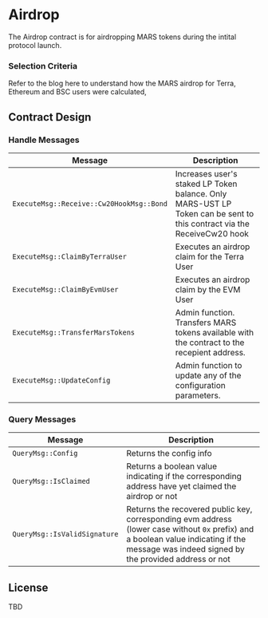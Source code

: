 # Airdrop

The Airdrop contract is for airdropping MARS tokens during the intital protocol launch. 


### Selection Criteria 
Refer to the blog here to understand how the MARS airdrop for Terra, Ethereum and BSC users were calculated, 


## Contract Design

### Handle Messages

| Message                       | Description                                                                                         |
| ----------------------------- | --------------------------------------------------------------------------------------------------- |
| `ExecuteMsg::Receive::Cw20HookMsg::Bond` | Increases user's staked LP Token balance. Only MARS-UST LP Token can be sent to this contract via the ReceiveCw20 hook                                                  |
| `ExecuteMsg::ClaimByTerraUser`   |  Executes an airdrop claim for the Terra User                                                           |
| `ExecuteMsg::ClaimByEvmUser`    | Executes an airdrop claim by the EVM User                                         |
| `ExecuteMsg::TransferMarsTokens`          | Admin function. Transfers MARS tokens available with the contract to the recepient address.                                       |
| `ExecuteMsg::UpdateConfig`    | Admin function to update any of the configuration parameters.                                      |

### Query Messages

| Message              | Description                                                                        |
| -------------------- | ---------------------------------------------------------------------------------- |
| `QueryMsg::Config`   | Returns the config info                                                            |
| `QueryMsg::IsClaimed`    |Returns a boolean value indicating if the corresponding address have yet claimed the airdrop or not                                                |
| `QueryMsg::IsValidSignature` | Returns the recovered public key, corresponding evm address (lower case without `0x` prefix) and a boolean value indicating if the message was indeed signed by the provided address or not                                           |


## License

TBD
